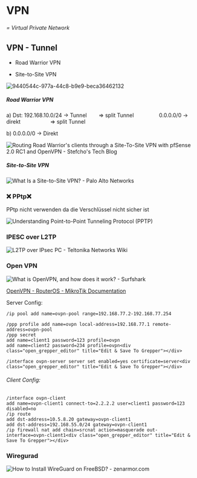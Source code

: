 # VPN

###### = Virtual Private Network



## VPN - Tunnel

- Road Warrior VPN

- Site-to-Site VPN

![9440544c-977a-44c8-b9e9-beca36462132](file:///C:/Users/bsulj/Pictures/Typedown/9440544c-977a-44c8-b9e9-beca36462132.png)



##### Road Warrior VPN

a) Dst: 192.168.10.0/24 -> Tunnel        => split Tunnel
                0.0.0.0/0 -> direkt                    => split Tunnel

b) 0.0.0.0/0 -> Direkt

![Routing Road Warrior&#39;s clients through a Site-To-Site VPN with pfSense 2.0  RC1 and OpenVPN - Stefcho&#39;s Tech Blog](https://blog.stefcho.eu/wp-content/uploads/2011/06/OpenVPN-site-to-site-and-Road-Warrior-routing.png)

##### Site-to-Site VPN

![What Is a Site-to-Site VPN? - Palo Alto Networks](https://www.paloaltonetworks.com/content/dam/pan/en_US/images/cyberpedia/site-to-site-vpn.png?imwidth=480)



### ❌ PPtp❌

PPtp nicht verwenden da die Verschlüssel nicht sicher ist

![Understanding Point-to-Point Tunneling Protocol (PPTP)](https://wwwdisc.chimica.unipd.it/luigino.feltre/pubblica/unix/winnt_doc/pppt/understandingpptp6.gif)

### IPESC over L2TP

![L2TP over IPsec PC - Teltonika Networks Wiki](https://wiki.teltonika-networks.com/images/d/df/Finaltopology.jpg)

### Open VPN

![What is OpenVPN, and how does it work? - Surfshark](https://surfshark.com/wp-content/uploads/2020/11/OpenVPN-protocol-as-VPN-1024x501.png)

[OpenVPN - RouterOS - MikroTik Documentation](https://help.mikrotik.com/docs/display/ROS/OpenVPN#OpenVPN-Overview)

Server Config:

```
/ip pool add name=ovpn-pool range=192.168.77.2-192.168.77.254
 
/ppp profile add name=ovpn local-address=192.168.77.1 remote-address=ovpn-pool
/ppp secret
add name=client1 password=123 profile=ovpn
add name=client2 password=234 profile=ovpn<div class="open_grepper_editor" title="Edit & Save To Grepper"></div>
```

```
/interface ovpn-server server set enabled=yes certificate=server<div class="open_grepper_editor" title="Edit & Save To Grepper"></div>
```

###### Client Config:

```RouterOS
/interface ovpn-client
add name=ovpn-client1 connect-to=2.2.2.2 user=client1 password=123 disabled=no
/ip route
add dst-address=10.5.8.20 gateway=ovpn-client1
add dst-address=192.168.55.0/24 gateway=ovpn-client1
/ip firewall nat add chain=srcnat action=masquerade out-interface=ovpn-client1<div class="open_grepper_editor" title="Edit & Save To Grepper"></div>
```



### Wiregurad

![How to Install WireGuard on FreeBSD? - zenarmor.com](https://www.zenarmor.com/docs/assets/images/1-f429b46a671cf6531fc5c99dd6fe302c.png)


